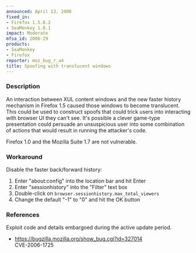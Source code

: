 ```yaml
---
announced: April 13, 2006
fixed_in:
- Firefox 1.5.0.2
- SeaMonkey 1.0.1
impact: Moderate
mfsa_id: 2006-29
products:
- SeaMonkey
- Firefox
reporter: moz_bug_r_a4
title: Spoofing with translucent windows
---
```


<h3>Description</h3>

<p>An interaction between XUL content windows and the new faster history
mechanism in Firefox 1.5 caused those windows to become translucent.
This could be used to construct spoofs that could trick users into
interacting with browser UI they can't see. It's possible a
clever game-type presentation could persuade an unsuspicious
user into some combination of actions that would result in
running the attacker's code.</p>

<p>Firefox 1.0 and the Mozilla Suite 1.7 are not vulnerable.</p>

<h3>Workaround</h3>

<p>Disable the faster back/forward history:</p>

<ol>
  <li>Enter "about:config" into the location bar and hit Enter</li>
  <li>Enter "sessionhistory" into the "Filter" text box</li>
  <li>Double-click on <code>browser.sessionhistory.max_total_viewers</code></li>
  <li>Change the default "-1" to "0" and hit the OK button</li>
</ol>

<h3>References</h3>

<p>Exploit code and details embargoed during the active update period.</p>

<ul>
<li><a href="https://bugzilla.mozilla.org/show_bug.cgi?id=327014">
https://bugzilla.mozilla.org/show_bug.cgi?id=327014</a><br/>
CVE-2006-1725</li>
</ul>



